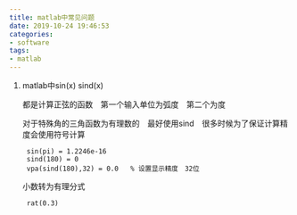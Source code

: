 ```yaml
---
title: matlab中常见问题
date: 2019-10-24 19:46:53
categories:
- software
tags:
- matlab
---
```

1. matlab中sin(x) sind(x) 
    
    都是计算正弦的函数　第一个输入单位为弧度　第二个为度

    对于特殊角的三角函数为有理数的　最好使用sind　很多时候为了保证计算精度会使用符号计算

        sin(pi) = 1.2246e-16
        sind(180) = 0
        vpa(sind(180),32) = 0.0   % 设置显示精度　32位
    小数转为有理分式      
      
        rat(0.3)    
        
